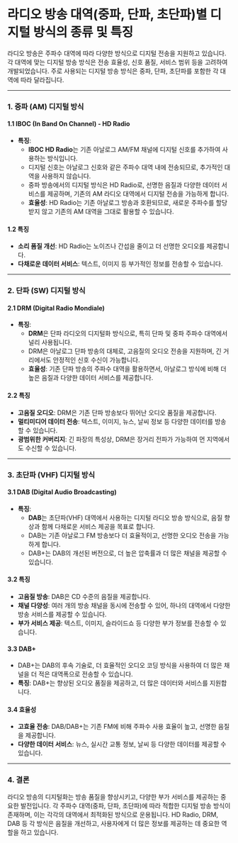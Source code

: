 # 라디오 방송 대역(중파, 단파, 초단파)별 디지털 방식의 종류 및 특징

라디오 방송은 주파수 대역에 따라 다양한 방식으로 디지털 전송을 지원하고 있습니다. 각 대역에 맞는 디지털 방송 방식은 전송 효율성, 신호 품질, 서비스 범위 등을 고려하여 개발되었습니다. 주로 사용되는 디지털 방송 방식은 중파, 단파, 초단파를 포함한 각 대역에 따라 달라집니다.

---
### 1. **중파 (AM) 디지털 방식**

#### 1.1 **IBOC (In Band On Channel) - HD Radio**
- **특징**:
  - **IBOC HD Radio**는 기존 아날로그 AM/FM 채널에 디지털 신호를 추가하여 사용하는 방식입니다.
  - 디지털 신호는 아날로그 신호와 같은 주파수 대역 내에 전송되므로, 추가적인 대역을 사용하지 않습니다.
  - 중파 방송에서의 디지털 방식은 HD Radio로, 선명한 음질과 다양한 데이터 서비스를 제공하며, 기존의 AM 라디오 대역에서 디지털 전송을 가능하게 합니다.
  - **효율성**: HD Radio는 기존 아날로그 방송과 호환되므로, 새로운 주파수를 할당받지 않고 기존의 AM 대역을 그대로 활용할 수 있습니다.
  
#### 1.2 **특징**
- **소리 품질 개선**: HD Radio는 노이즈나 간섭을 줄이고 더 선명한 오디오를 제공합니다.
- **다채로운 데이터 서비스**: 텍스트, 이미지 등 부가적인 정보를 전송할 수 있습니다.
  
---
### 2. **단파 (SW) 디지털 방식**

#### 2.1 **DRM (Digital Radio Mondiale)**
- **특징**:
  - **DRM**은 단파 라디오의 디지털화 방식으로, 특히 단파 및 중파 주파수 대역에서 널리 사용됩니다.
  - DRM은 아날로그 단파 방송의 대체로, 고음질의 오디오 전송을 지원하며, 긴 거리에서도 안정적인 신호 수신이 가능합니다.
  - **효율성**: 기존 단파 방송의 주파수 대역을 활용하면서, 아날로그 방식에 비해 더 높은 음질과 다양한 데이터 서비스를 제공합니다.
  
#### 2.2 **특징**
- **고음질 오디오**: DRM은 기존 단파 방송보다 뛰어난 오디오 품질을 제공합니다.
- **멀티미디어 데이터 전송**: 텍스트, 이미지, 뉴스, 날씨 정보 등 다양한 데이터를 방송할 수 있습니다.
- **광범위한 커버리지**: 긴 파장의 특성상, DRM은 장거리 전파가 가능하여 먼 지역에서도 수신할 수 있습니다.

---
### 3. **초단파 (VHF) 디지털 방식**

#### 3.1 **DAB (Digital Audio Broadcasting)**
- **특징**:
  - **DAB**는 초단파(VHF) 대역에서 사용하는 디지털 라디오 방송 방식으로, 음질 향상과 함께 다채로운 서비스 제공을 목표로 합니다.
  - DAB는 기존 아날로그 FM 방송보다 더 효율적이고, 선명한 오디오 전송을 가능하게 합니다.
  - DAB+는 DAB의 개선된 버전으로, 더 높은 압축률과 더 많은 채널을 제공할 수 있습니다.
  
#### 3.2 **특징**
- **고음질 방송**: DAB은 CD 수준의 음질을 제공합니다.
- **채널 다양성**: 여러 개의 방송 채널을 동시에 전송할 수 있어, 하나의 대역에서 다양한 방송 서비스를 제공할 수 있습니다.
- **부가 서비스 제공**: 텍스트, 이미지, 슬라이드쇼 등 다양한 부가 정보를 전송할 수 있습니다.

#### 3.3 **DAB+**
- DAB+는 DAB의 후속 기술로, 더 효율적인 오디오 코딩 방식을 사용하여 더 많은 채널을 더 적은 대역폭으로 전송할 수 있습니다.
- **특징**: DAB+는 향상된 오디오 품질을 제공하고, 더 많은 데이터와 서비스를 지원합니다.

#### 3.4 **효율성**
- **고효율 전송**: DAB/DAB+는 기존 FM에 비해 주파수 사용 효율이 높고, 선명한 음질을 제공합니다.
- **다양한 데이터 서비스**: 뉴스, 실시간 교통 정보, 날씨 등 다양한 데이터를 제공할 수 있습니다.

---
### 4. **결론**

라디오 방송의 디지털화는 방송 품질을 향상시키고, 다양한 부가 서비스를 제공하는 중요한 발전입니다. 각 주파수 대역(중파, 단파, 초단파)에 따라 적합한 디지털 방송 방식이 존재하며, 이는 각각의 대역에서 최적화된 방식으로 운용됩니다. HD Radio, DRM, DAB 등 각 방식은 음질을 개선하고, 사용자에게 더 많은 정보를 제공하는 데 중요한 역할을 하고 있습니다.
